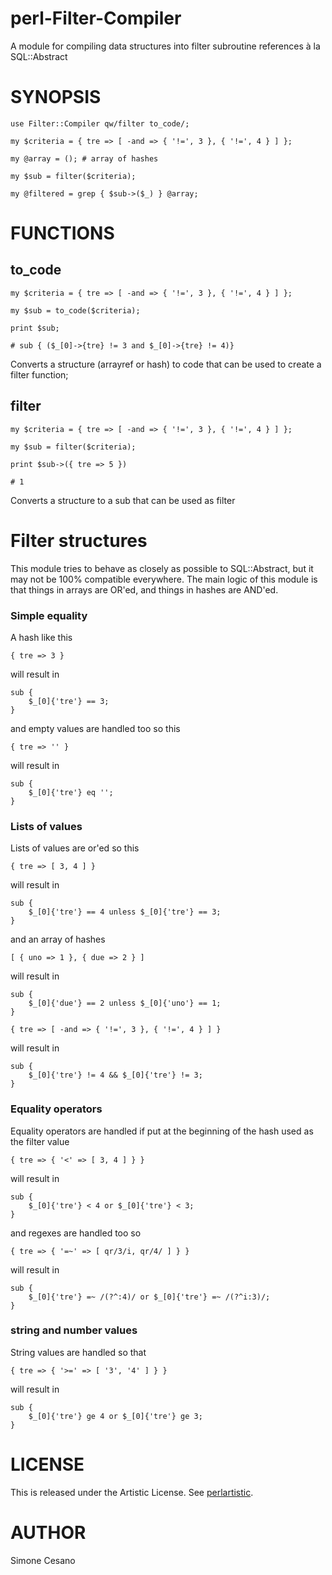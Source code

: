 # perl-Filter-Compiler

A module for compiling data structures into filter subroutine
references à la SQL::Abstract


# SYNOPSIS

    use Filter::Compiler qw/filter to_code/;

    my $criteria = { tre => [ -and => { '!=', 3 }, { '!=', 4 } ] };

    my @array = (); # array of hashes

    my $sub = filter($criteria);

    my @filtered = grep { $sub->($_) } @array;

# FUNCTIONS

## to\_code

    my $criteria = { tre => [ -and => { '!=', 3 }, { '!=', 4 } ] };

    my $sub = to_code($criteria);
    
    print $sub;

    # sub { ($_[0]->{tre} != 3 and $_[0]->{tre} != 4)}

Converts a structure (arrayref or hash) to code that can be used to create a filter function;

## filter

    my $criteria = { tre => [ -and => { '!=', 3 }, { '!=', 4 } ] };

    my $sub = filter($criteria);

    print $sub->({ tre => 5 })

    # 1

Converts a structure to a sub that can be used as filter

# Filter structures

This module tries to behave as closely as possible to SQL::Abstract,
but it may not be 100% compatible everywhere. The main logic of this
module is that things in arrays are OR'ed, and things in hashes are
AND'ed.

### Simple equality

A hash like this

    { tre => 3 }

will result in

    sub {
        $_[0]{'tre'} == 3;
    }

and empty values are handled too so this

    { tre => '' }

will result in

    sub {
        $_[0]{'tre'} eq '';
    }

### Lists of values

Lists of values are or'ed so this

    { tre => [ 3, 4 ] }

will result in

    sub {
        $_[0]{'tre'} == 4 unless $_[0]{'tre'} == 3;
    }

and an array of hashes

    [ { uno => 1 }, { due => 2 } ]

will result in

    sub {
        $_[0]{'due'} == 2 unless $_[0]{'uno'} == 1;
    }

    { tre => [ -and => { '!=', 3 }, { '!=', 4 } ] }

will result in

    sub {
        $_[0]{'tre'} != 4 && $_[0]{'tre'} != 3;
    }

### Equality operators

Equality operators are handled if put at the beginning of the hash
used as the filter value  

    { tre => { '<' => [ 3, 4 ] } }

will result in

    sub {
        $_[0]{'tre'} < 4 or $_[0]{'tre'} < 3;
    }

and regexes are handled too so

    { tre => { '=~' => [ qr/3/i, qr/4/ ] } }

will result in

    sub {
        $_[0]{'tre'} =~ /(?^:4)/ or $_[0]{'tre'} =~ /(?^i:3)/;
    }

### string and number values

String values are handled so that 

    { tre => { '>=' => [ '3', '4' ] } }

will result in

    sub {
        $_[0]{'tre'} ge 4 or $_[0]{'tre'} ge 3;
    }

# LICENSE

This is released under the Artistic 
License. See [perlartistic](https://metacpan.org/pod/perlartistic).

# AUTHOR

Simone Cesano

